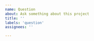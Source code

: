 ```yaml
---
name: Question
about: Ask something about this project
title: ''
labels: 'question'
assignees: ''

---
```

